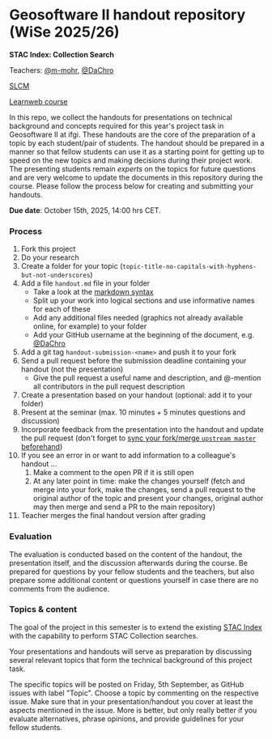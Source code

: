 # Geosoftware II handout repository (WiSe 2025/26)

**STAC Index: Collection Search**

Teachers: [@m-mohr](https://github.com/m-mohr), [@DaChro](https://github.com/DaChro)

[SLCM](https://service.uni-muenster.de/sap/bc/ui5_ui5/nvias/ccatalog/index.html#/details/2025/002/E/00042125/ZzSmAlvlOtjid=SM10008147;ZzSmKlvlOtjid=SM10057242)

[Learnweb course](https://www.uni-muenster.de/LearnWeb/learnweb2/course/view.php?id=87506)


In this repo, we collect the handouts for presentations on technical background and concepts required for this year's project task in Geosoftware II at ifgi. 
These handouts are the core of the preparation of a topic by each student/pair of students.
The handout should be prepared in a manner so that fellow students can use it as a starting point for getting up to speed on the new topics and making decisions during their project work.
The presenting students remain _experts_ on the topics for future questions and are very welcome to update the documents in this repository during the course.
Please follow the process below for creating and submitting your handouts.

**Due date**: October 15th, 2025, 14:00 hrs CET.

### Process

1. Fork this project
1. Do your research
1. Create a folder for your topic (`topic-title-no-capitals-with-hyphens-but-not-underscores`)
1. Add a file `handout.md` file in your folder
    * Take a look at the [markdown syntax](https://guides.github.com/features/mastering-markdown/)
    * Split up your work into logical sections and use informative names for each of these
    * Add any additional files needed (graphics not already available online, for example) to your folder
    * Add your GitHub username at the beginning of the document, e.g. [@DaChro](https://github.com/DaChro)
1. Add a git tag `handout-submission-<name>` and push it to your fork
1. Send a pull request before the submission deadline containing your handout (not the presentation)
    * Give the pull request a useful name and description, and @-mention all contributors in the pull request description
1. Create a presentation based on your handout (optional: add it to your folder)
1. Present at the seminar (max. 10 minutes + 5 minutes questions and discussion)
1. Incorporate feedback from the presentation into the handout and update the pull request (don't forget to [sync your fork/merge `upstream master` beforehand](https://help.github.com/articles/syncing-a-fork/))
1. If you see an error in or want to add information to a colleague's handout ...
    1. Make a comment to the open PR if it is still open
    1. At any later point in time: make the changes yourself (fetch and merge into your fork, make the changes, send a pull request to the original author of the topic and present your changes, original author may then merge and send a PR to the main repository)
1. Teacher merges the final handout version after grading

### Evaluation

The evaluation is conducted based on the content of the handout, the presentation itself, and the discussion afterwards during the course.
Be prepared for questions by your fellow students and the teachers, but also prepare some additional content or questions yourself in case there are no comments from the audience.

### Topics & content

The goal of the project in this semester is to extend the existing [STAC Index](https://stacindex.org/) with the capability to perform STAC Collection searches.

Your presentations and handouts will serve as preparation by discussing several relevant topics that form the technical background of this project task. 

The specific topics will be posted on Friday, 5th September, as GitHub issues with label "Topic". Choose a topic by commenting on the respective issue. Make sure that in your presentation/handout you cover at least the aspects mentioned in the issue. More is better, but only really better if you evaluate alternatives, phrase opinions, and provide guidelines for your fellow students.
